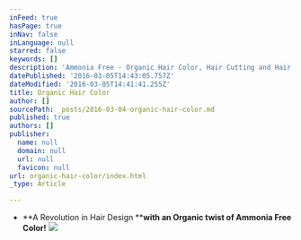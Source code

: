 ```yaml
---
inFeed: true
hasPage: true
inNav: false
inLanguage: null
starred: false
keywords: []
description: 'Ammonia Free - Organic Hair Color, Hair Cutting and Hair Care. Tyler Fenix is a Certified Organic Hair Colorist and Stylist. Located in North Miami Beach Florida, Eco Hair Color Style uses techniques and products focused on nourishing and damage free to the hair fiber, while providing top quality results. Experience One on One treatment by appointment today!'
datePublished: '2016-03-05T14:43:05.757Z'
dateModified: '2016-03-05T14:41:41.255Z'
title: Organic Hair Color
author: []
sourcePath: _posts/2016-03-04-organic-hair-color.md
published: true
authors: []
publisher:
  name: null
  domain: null
  url: null
  favicon: null
url: organic-hair-color/index.html
_type: Article

---
```

* **A Revolution in Hair Design ****with an Organic twist of Ammonia Free Color!**
![](https://the-grid-user-content.s3-us-west-2.amazonaws.com/350ddc5e-18b2-4897-87c9-f7ebf756f063.jpg)